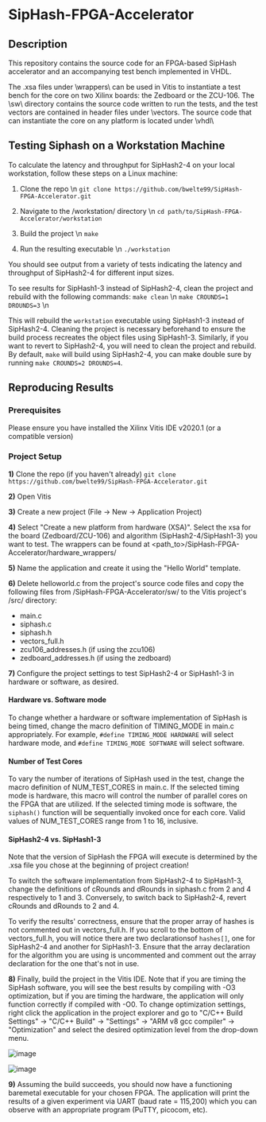 # SipHash-FPGA-Accelerator
## Description
This repository contains the source code for an FPGA-based SipHash accelerator and an accompanying test bench implemented in VHDL.

The .xsa files under \wrappers\ can be used in Vitis to instantiate a test bench for the core on two Xilinx boards: the Zedboard or the ZCU-106. The \sw\ directory contains the source code written to run the tests, and the test vectors are contained in header files under \vectors\.  The source code that can instantiate the core on any platform is located under \vhdl\

## Testing Siphash on a Workstation Machine
To calculate the latency and throughput for SipHash2-4 on your local workstation, follow these steps on a Linux machine:

1) Clone the repo \n
`git clone https://github.com/bwelte99/SipHash-FPGA-Accelerator.git`

2) Navigate to the /workstation/ directory \n
`cd path/to/SipHash-FPGA-Accelerator/workstation`

3) Build the project \n
`make`

4) Run the resulting executable \n
`./workstation`

You should see output from a variety of tests indicating the latency and throughput of SipHash2-4 for different input sizes.

To see results for SipHash1-3 instead of SipHash2-4, clean the project and rebuild with the following commands:
`make clean` \n
`make CROUNDS=1 DROUNDS=3` \n

This will rebuild the `workstation` executable using SipHash1-3 instead of SipHash2-4.  Cleaning the project is necessary beforehand to ensure the build process recreates the object files using SipHash1-3.  Similarly, if you want to revert to SipHash2-4, you will need to clean the project and rebuild.  By default, `make` will build using SipHash2-4, you can make double sure by running `make CROUNDS=2 DROUNDS=4`.

## Reproducing Results
### Prerequisites
Please ensure you have installed the Xilinx Vitis IDE v2020.1 (or a compatible version)

### Project Setup
**1)** Clone the repo (if you haven't already)
`git clone https://github.com/bwelte99/SipHash-FPGA-Accelerator.git`

**2)** Open Vitis

**3)** Create a new project (File -> New -> Application Project)

**4)** Select "Create a new platform from hardware (XSA)".  Select the xsa for the board (Zedboard/ZCU-106) and algorithm (SipHash2-4/SipHash1-3) you want to test.  The wrappers can be found at <path_to>/SipHash-FPGA-Accelerator/hardware_wrappers/

**5)** Name the application and create it using the "Hello World" template.

**6)** Delete helloworld.c from the project's source code files and copy the following files from <path>/SipHash-FPGA-Accelerator/sw/ to the Vitis project's /src/ directory:
- main.c
- siphash.c
- siphash.h
- vectors_full.h
- zcu106_addresses.h (if using the zcu106)
- zedboard_addresses.h (if using the zedboard)

**7)** Configure the project settings to test SipHash2-4 or SipHash1-3 in hardware or software, as desired.  
#### Hardware vs. Software mode
To change whether a hardware or software implementation of SipHash is being timed, change the macro definition of TIMING_MODE in main.c appropriately.  For example, `#define TIMING_MODE HARDWARE` will select hardware mode, and `#define TIMING_MODE SOFTWARE` will select software.

#### Number of Test Cores
To vary the number of iterations of SipHash used in the test, change the macro definition of NUM_TEST_CORES in main.c.  If the selected timing mode is hardware, this macro will control the number of parallel cores on the FPGA that are utilized. If the selected timing mode is software, the `siphash()` function will be sequentially invoked once for each core. Valid values of NUM_TEST_CORES range from 1 to 16, inclusive.

#### SipHash2-4 vs. SipHash1-3
Note that the version of SipHash the FPGA will execute is determined by the .xsa file you chose at the beginning of project creation!
  
To switch the software implementation from SipHash2-4 to SipHash1-3, change the definitions of cRounds and dRounds in siphash.c from 2 and 4 respectively to 1 and 3.  Conversely, to switch back to SipHash2-4, revert cRounds and dRounds to 2 and 4.  

To verify the results' correctness, ensure that the proper array of hashes is not commented out in vectors_full.h.  If you scroll to the bottom of vectors_full.h, you will notice there are two declarationsof `hashes[]`, one for SipHash2-4 and another for SipHash1-3.  Ensure that the array declaration for the algorithm you are using is uncommented and comment out the array declaration for the one that's not in use.
  
**8)** Finally, build the project in the Vitis IDE.  Note that if you are timing the SipHash software, you will see the best results by compiling with -O3 optimization, but if you are timing the hardware, the application will only function correctly if compiled with -O0.  To change optimization settings, right click the application in the project explorer and go to "C/C++ Build Settings" -> "C/C++ Build" -> "Settings" -> "ARM v8 gcc compiler" -> "Optimization" and select the desired optimization level from the drop-down menu.
  
![image](https://user-images.githubusercontent.com/71848340/225122319-fda39745-5b39-4bff-826c-13230ae18cf5.png)

![image](https://user-images.githubusercontent.com/71848340/225122422-c400b3d1-4a47-41fa-93ab-59d51b5438cb.png)


**9)** Assuming the build succeeds, you should now have a functioning baremetal executable for your chosen FPGA.  The application will print the results of a given experiment via UART (baud rate = 115,200) which you can observe with an appropriate program (PuTTY, picocom, etc).




